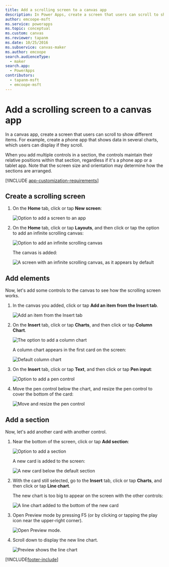 ```yaml
---
title: Add a scrolling screen to a canvas app
description: In Power Apps, create a screen that users can scroll to show more types of content than the screen can show at a time in a canvas app.
author: emcoope-msft
ms.service: powerapps
ms.topic: conceptual
ms.custom: canvas
ms.reviewer: tapanm
ms.date: 10/25/2016
ms.subservice: canvas-maker
ms.author: emcoope
search.audienceType: 
  - maker
search.app: 
  - PowerApps
contributors:
  - tapanm-msft
  - emcoope-msft
---
```

# Add a scrolling screen to a canvas app

In a canvas app, create a screen that users can scroll to show different items. For example, create a phone app that shows data in several charts, which users can display if they scroll.

When you add multiple controls in a section, the controls maintain their relative positions within that section, regardless if it's a phone app or a tablet app. Note that the screen size and orientation may determine how the sections are arranged.  

[!INCLUDE [app-customization-requirements](../../includes/app-customization-requirements.md)]

## Create a scrolling screen

1. On the **Home** tab, click or tap **New screen**:

    ![Option to add a screen to an app][1]

2. On the **Home** tab, click or tap **Layouts**, and then click or tap the option to add an infinite scrolling canvas:  
   
    ![Option to add an infinite scrolling canvas][2]
   
    The canvas is added:  
   
    ![A screen with an infinite scrolling canvas, as it appears by default][3]

## Add elements
Now, let's add some controls to the canvas to see how the scrolling screen works.

1. In the canvas you added, click or tap **Add an item from the Insert tab**.
   
    ![Add an item from the Insert tab][4]
2. On the **Insert** tab, click or tap **Charts**, and then click or tap **Column Chart**.
   
    ![The option to add a column chart][5]
   
    A column chart appears in the first card on the screen:  
   
    ![Default column chart][7]
3. On the **Insert** tab, click or tap **Text**, and then click or tap **Pen input**:  
   
    ![Option to add a pen control][8]
4. Move the pen control below the chart, and resize the pen control to cover the bottom of the card:  
   
    ![Move and resize the pen control][9]

## Add a section
Now, let's add another card with another control.

1. Near the bottom of the screen, click or tap **Add section**:  
   
    ![Option to add a section][10]
   
    A new card is added to the screen:  
   
    ![A new card below the default section][11]
2. With the card still selected, go to the **Insert** tab, click or tap **Charts**, and then click or tap **Line chart**.
   
    The new chart is too big to appear on the screen with the other controls:  
   
    ![A line chart added to the bottom of the new card][12]
3. Open Preview mode by pressing F5 (or by clicking or tapping the play icon near the upper-right corner).
   
    ![Open Preview mode.](./media/add-scrolling-screen/open-preview.png)
4. Scroll down to display the new line chart.  
   
    ![Preview shows the line chart][13]

[1]: ./media/add-scrolling-screen/add-screen.png
[2]: ./media/add-scrolling-screen/add-canvas.png
[3]: ./media/add-scrolling-screen/default-canvas.png
[4]: ./media/add-scrolling-screen/insert-visual.png
[5]: ./media/add-scrolling-screen/add-chart.png
[7]: ./media/add-scrolling-screen/default-chart.png
[8]: ./media/add-scrolling-screen/add-pen.png
[9]: ./media/add-scrolling-screen/move-resize-pen.png
[10]: ./media/add-scrolling-screen/add-section.png
[11]: ./media/add-scrolling-screen/new-card.png
[12]: ./media/add-scrolling-screen/add-line-chart.png
[13]: ./media/add-scrolling-screen/line-chart-preview.png


[!INCLUDE[footer-include](../../includes/footer-banner.md)]